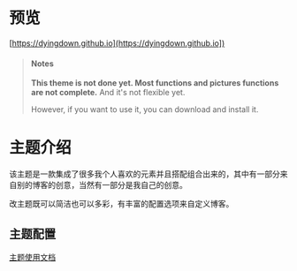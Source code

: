 # 预览

[https://dyingdown.github.io](https://dyingdown.github.io])

> #### Notes
>
> **This theme is not done yet. Most functions and pictures functions are not complete.** And it's not flexible yet.
>
> However, if you want to use it, you can download and install it.

# 主题介绍

该主题是一款集成了很多我个人喜欢的元素并且搭配组合出来的，其中有一部分来自别的博客的创意，当然有一部分是我自己的创意。

改主题既可以简洁也可以多彩，有丰富的配置选项来自定义博客。

## 主题配置

[主题使用文档](https://hexo-theme-last.github.io/theme-last-guide/site/)